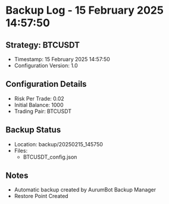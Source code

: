 # Backup Log - 15 February 2025 14:57:50

## Strategy: BTCUSDT
- Timestamp: 15 February 2025 14:57:50
- Configuration Version: 1.0

## Configuration Details
- Risk Per Trade: 0.02
- Initial Balance: 1000
- Trading Pair: BTCUSDT

## Backup Status
- Location: backup/20250215_145750
- Files:
  - BTCUSDT_config.json
  
## Notes
- Automatic backup created by AurumBot Backup Manager
- Restore Point Created
